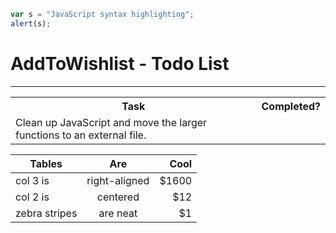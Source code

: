 ```javascript
var s = "JavaScript syntax highlighting";
alert(s);
```

<h1>AddToWishlist - Todo List</h1>

<hr>

<table>
    <tr>
        <th>Task</th>
        <th>Completed?</th>
    </tr>
    <tr>
        <td>Clean up JavaScript and move the larger functions to an external file.</td>
        <td></td>
    </tr>
</table>



| Tables        | Are           | Cool  |
| ------------- |:-------------:| -----:|
| col 3 is      | right-aligned | $1600 |
| col 2 is      | centered      |   $12 |
| zebra stripes | are neat      |    $1 |